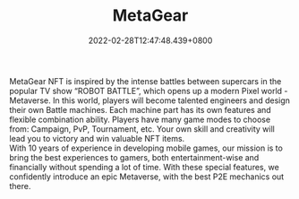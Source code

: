 ﻿---
title: "MetaGear"
description: "Assemble Robots to Fight!"
lead: "Assemble Robots to Fight!"
date: 2022-02-28T12:47:48.439+0800
lastmod: 2022-02-28T12:47:48.439+0800
draft: false
featuredImage: ["100_metagear.png"]
score: "240"
status: "Development"
blockchain: ["Binance"]
nft_support: "Yes"
free_to_play: "Yes"
play_to_earn: ["NFT","Crypto"]
website: "https://metagear.game/?utm_source=PlayToEarn.net&utm_medium=organic&utm_campaign=gamepage"
twitter: "https://twitter.com/MetaGearGame"
discord: "https://metagear.game/discord"
telegram: "https://metagear.game/telegram"
github: 
youtube: "https://www.youtube.com/c/metagearofficial"
twitch: 
facebook: "https://www.facebook.com/metagearofficial"
instagram: 
reddit: 
medium: "https://metagear.game/medium"
steam: 
gitbook: "https://whitepaper.metagear.game/introduction/overview"
googleplay: 
appstore: 

  
    
categories: ["games"]
games: ["Action","Auto-Battler","Logic"]
toc: false
pinned: false
weight: 
---
MetaGear NFT is inspired by the intense battles between supercars in the popular TV show “ROBOT BATTLE”, which opens up a modern Pixel world - Metaverse. In this world, players will become talented engineers and design their own Battle machines. Each machine part has its own features and flexible combination ability. Players have many game modes to choose from: Campaign, PvP, Tournament, etc. Your own skill and creativity will lead you to victory and win valuable NFT items.<br> With 10 years of experience in developing mobile games, our mission is to bring the best experiences to gamers, both entertainment-wise and financially without spending a lot of time. With these special features, we confidently introduce an epic Metaverse, with the best P2E mechanics out there.